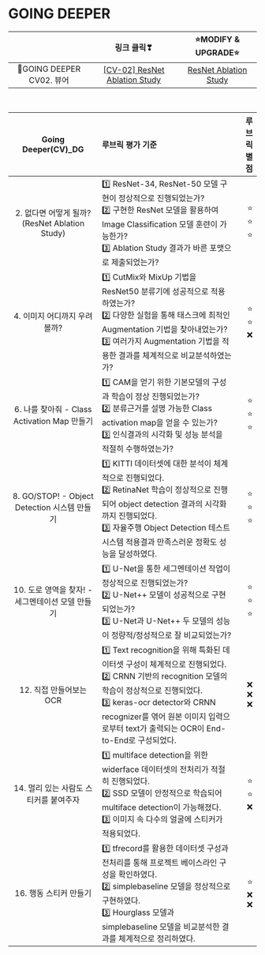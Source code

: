 # GOING DEEPER

||링크 클릭❣|⭐MODIFY & UPGRADE⭐|
|:---:|:---:|:---:|
|💌GOING DEEPER CV02. 뷰어|[[CV-02] ResNet Ablation Study](https://nbviewer.org/github/Seona056/AIFFEL_Daegu/blob/main/GOING%20DEEPER/%5BCV-02%5D%20ResNet%20Ablation%20Study.ipynb)|[ResNet Ablation Study](https://github.com/Seona056/Literature-Model-Implementation/tree/main/1.%20ResNet)|



<Br>
  
|Going Deeper(CV)_DG|루브릭 평가 기준|루브릭 별점|
|:---:|:---|---:|
|2. 없다면 어떻게 될까? (ResNet Ablation Study)|1️⃣ ResNet-34, ResNet-50 모델 구현이 정상적으로 진행되었는가?<br>2️⃣ 구현한 ResNet 모델을 활용하여 Image Classification 모델 훈련이 가능한가?<br>3️⃣ Ablation Study 결과가 바른 포맷으로 제출되었는가?|⭐<br>⭐<br>⭐|
|4. 이미지 어디까지 우려볼까?|1️⃣ CutMix와 MixUp 기법을 ResNet50 분류기에 성공적으로 적용하였는가?<br>2️⃣ 다양한 실험을 통해 태스크에 최적인 Augmentation 기법을 찾아내었는가?<br>3️⃣ 여러가지 Augmentation 기법을 적용한 결과를 체계적으로 비교분석하였는가?|⭐<br>⭐<br>❌|
|6. 나를 찾아줘 - Class Activation Map 만들기|1️⃣ CAM을 얻기 위한 기본모델의 구성과 학습이 정상 진행되었는가?<br>2️⃣ 분류근거를 설명 가능한 Class activation map을 얻을 수 있는가?<br>3️⃣ 인식결과의 시각화 및 성능 분석을 적절히 수행하였는가?|⭐<br>⭐<br>⭐|
|8. GO/STOP! - Object Detection 시스템 만들기|1️⃣ KITTI 데이터셋에 대한 분석이 체계적으로 진행되었다.<br>2️⃣ RetinaNet 학습이 정상적으로 진행되어 object detection 결과의 시각화까지 진행되었다.<br>3️⃣ 자율주행 Object Detection 테스트시스템 적용결과 만족스러운 정확도 성능을 달성하였다.|⭐<br>⭐<br>⭐|
|10. 도로 영역을 찾자! - 세그멘테이션 모델 만들기|1️⃣ U-Net을 통한 세그멘테이션 작업이 정상적으로 진행되었는가?<br>2️⃣ U-Net++ 모델이 성공적으로 구현되었는가?<br>3️⃣ U-Net과 U-Net++ 두 모델의 성능이 정량적/정성적으로 잘 비교되었는가?|⭐<br>⭐<br>⭐|
|12. 직접 만들어보는 OCR|1️⃣ Text recognition을 위해 특화된 데이터셋 구성이 체계적으로 진행되었다.<br>2️⃣ CRNN 기반의 recognition 모델의 학습이 정상적으로 진행되었다.<br>3️⃣ keras-ocr detector와 CRNN recognizer를 엮어 원본 이미지 입력으로부터 text가 출력되는 OCR이 End-to-End로 구성되었다.|❌<br>❌<br>❌|
|14. 멀리 있는 사람도 스티커를 붙여주자|1️⃣ multiface detection을 위한 widerface 데이터셋의 전처리가 적절히 진행되었다.<br>2️⃣ SSD 모델이 안정적으로 학습되어 multiface detection이 가능해졌다.<br>3️⃣ 이미지 속 다수의 얼굴에 스티커가 적용되었다.|⭐<br>⭐<br>❌|
|16. 행동 스티커 만들기|1️⃣ tfrecord를 활용한 데이터셋 구성과 전처리를 통해 프로젝트 베이스라인 구성을 확인하였다.<br>2️⃣ simplebaseline 모델을 정상적으로 구현하였다.<br>3️⃣ Hourglass 모델과 simplebaseline 모델을 비교분석한 결과를 체계적으로 정리하였다.|⭐<br>❌<br>❌|

